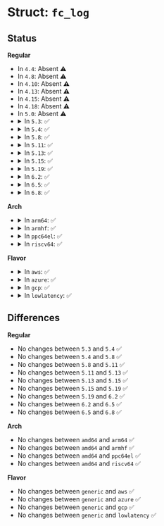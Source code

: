 # Struct: <code>fc_log</code>

## Status
<b>Regular</b>
<ul>
<li>
In <code>4.4</code>: Absent ⚠️
</li>
<li>
In <code>4.8</code>: Absent ⚠️
</li>
<li>
In <code>4.10</code>: Absent ⚠️
</li>
<li>
In <code>4.13</code>: Absent ⚠️
</li>
<li>
In <code>4.15</code>: Absent ⚠️
</li>
<li>
In <code>4.18</code>: Absent ⚠️
</li>
<li>
In <code>5.0</code>: Absent ⚠️
</li>
<li>
<details>
<summary>In <code>5.3</code>: ✅</summary>

```c
struct fc_log {
    refcount_t usage;
    u8 head;
    u8 tail;
    u8 need_free;
    struct module *owner;
    char * buffer[8];
};
```
</details>
</li>
<li>
<details>
<summary>In <code>5.4</code>: ✅</summary>

```c
struct fc_log {
    refcount_t usage;
    u8 head;
    u8 tail;
    u8 need_free;
    struct module *owner;
    char * buffer[8];
};
```
</details>
</li>
<li>
<details>
<summary>In <code>5.8</code>: ✅</summary>

```c
struct fc_log {
    refcount_t usage;
    u8 head;
    u8 tail;
    u8 need_free;
    struct module *owner;
    char * buffer[8];
};
```
</details>
</li>
<li>
<details>
<summary>In <code>5.11</code>: ✅</summary>

```c
struct fc_log {
    refcount_t usage;
    u8 head;
    u8 tail;
    u8 need_free;
    struct module *owner;
    char * buffer[8];
};
```
</details>
</li>
<li>
<details>
<summary>In <code>5.13</code>: ✅</summary>

```c
struct fc_log {
    refcount_t usage;
    u8 head;
    u8 tail;
    u8 need_free;
    struct module *owner;
    char * buffer[8];
};
```
</details>
</li>
<li>
<details>
<summary>In <code>5.15</code>: ✅</summary>

```c
struct fc_log {
    refcount_t usage;
    u8 head;
    u8 tail;
    u8 need_free;
    struct module *owner;
    char * buffer[8];
};
```
</details>
</li>
<li>
<details>
<summary>In <code>5.19</code>: ✅</summary>

```c
struct fc_log {
    refcount_t usage;
    u8 head;
    u8 tail;
    u8 need_free;
    struct module *owner;
    char * buffer[8];
};
```
</details>
</li>
<li>
<details>
<summary>In <code>6.2</code>: ✅</summary>

```c
struct fc_log {
    refcount_t usage;
    u8 head;
    u8 tail;
    u8 need_free;
    struct module *owner;
    char * buffer[8];
};
```
</details>
</li>
<li>
<details>
<summary>In <code>6.5</code>: ✅</summary>

```c
struct fc_log {
    refcount_t usage;
    u8 head;
    u8 tail;
    u8 need_free;
    struct module *owner;
    char * buffer[8];
};
```
</details>
</li>
<li>
<details>
<summary>In <code>6.8</code>: ✅</summary>

```c
struct fc_log {
    refcount_t usage;
    u8 head;
    u8 tail;
    u8 need_free;
    struct module *owner;
    char * buffer[8];
};
```
</details>
</li>
</ul>
<b>Arch</b>
<ul>
<li>
<details>
<summary>In <code>arm64</code>: ✅</summary>

```c
struct fc_log {
    refcount_t usage;
    u8 head;
    u8 tail;
    u8 need_free;
    struct module *owner;
    char * buffer[8];
};
```
</details>
</li>
<li>
<details>
<summary>In <code>armhf</code>: ✅</summary>

```c
struct fc_log {
    refcount_t usage;
    u8 head;
    u8 tail;
    u8 need_free;
    struct module *owner;
    char * buffer[8];
};
```
</details>
</li>
<li>
<details>
<summary>In <code>ppc64el</code>: ✅</summary>

```c
struct fc_log {
    refcount_t usage;
    u8 head;
    u8 tail;
    u8 need_free;
    struct module *owner;
    char * buffer[8];
};
```
</details>
</li>
<li>
<details>
<summary>In <code>riscv64</code>: ✅</summary>

```c
struct fc_log {
    refcount_t usage;
    u8 head;
    u8 tail;
    u8 need_free;
    struct module *owner;
    char * buffer[8];
};
```
</details>
</li>
</ul>
<b>Flavor</b>
<ul>
<li>
<details>
<summary>In <code>aws</code>: ✅</summary>

```c
struct fc_log {
    refcount_t usage;
    u8 head;
    u8 tail;
    u8 need_free;
    struct module *owner;
    char * buffer[8];
};
```
</details>
</li>
<li>
<details>
<summary>In <code>azure</code>: ✅</summary>

```c
struct fc_log {
    refcount_t usage;
    u8 head;
    u8 tail;
    u8 need_free;
    struct module *owner;
    char * buffer[8];
};
```
</details>
</li>
<li>
<details>
<summary>In <code>gcp</code>: ✅</summary>

```c
struct fc_log {
    refcount_t usage;
    u8 head;
    u8 tail;
    u8 need_free;
    struct module *owner;
    char * buffer[8];
};
```
</details>
</li>
<li>
<details>
<summary>In <code>lowlatency</code>: ✅</summary>

```c
struct fc_log {
    refcount_t usage;
    u8 head;
    u8 tail;
    u8 need_free;
    struct module *owner;
    char * buffer[8];
};
```
</details>
</li>
</ul>

## Differences
<b>Regular</b>
<ul>
<li>
No changes between <code>5.3</code> and <code>5.4</code> ✅
</li>
<li>
No changes between <code>5.4</code> and <code>5.8</code> ✅
</li>
<li>
No changes between <code>5.8</code> and <code>5.11</code> ✅
</li>
<li>
No changes between <code>5.11</code> and <code>5.13</code> ✅
</li>
<li>
No changes between <code>5.13</code> and <code>5.15</code> ✅
</li>
<li>
No changes between <code>5.15</code> and <code>5.19</code> ✅
</li>
<li>
No changes between <code>5.19</code> and <code>6.2</code> ✅
</li>
<li>
No changes between <code>6.2</code> and <code>6.5</code> ✅
</li>
<li>
No changes between <code>6.5</code> and <code>6.8</code> ✅
</li>
</ul>
<b>Arch</b>
<ul>
<li>
No changes between <code>amd64</code> and <code>arm64</code> ✅
</li>
<li>
No changes between <code>amd64</code> and <code>armhf</code> ✅
</li>
<li>
No changes between <code>amd64</code> and <code>ppc64el</code> ✅
</li>
<li>
No changes between <code>amd64</code> and <code>riscv64</code> ✅
</li>
</ul>
<b>Flavor</b>
<ul>
<li>
No changes between <code>generic</code> and <code>aws</code> ✅
</li>
<li>
No changes between <code>generic</code> and <code>azure</code> ✅
</li>
<li>
No changes between <code>generic</code> and <code>gcp</code> ✅
</li>
<li>
No changes between <code>generic</code> and <code>lowlatency</code> ✅
</li>
</ul>
